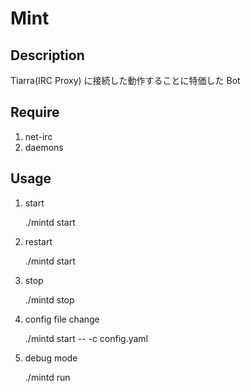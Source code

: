 Mint
================================================================================

Description
--------------------------------------------------------------------------------
Tiarra(IRC Proxy) に接続した動作することに特価した Bot

Require
--------------------------------------------------------------------------------

1. net-irc
2. daemons


Usage
--------------------------------------------------------------------------------

1. start

    ./mintd start

2. restart

    ./mintd start

3. stop

    ./mintd stop

4. config file change

    ./mintd start -- -c config.yaml

5. debug mode

    ./mintd run
